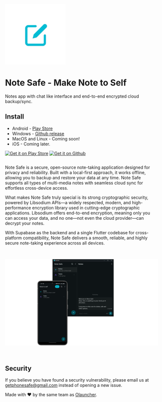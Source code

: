 <div>
  <img src="assets/logo.png" alt="Note Safe App" width="200">
</div>

# Note Safe - Make Note to Self
Notes app with chat like interface and end-to-end encrypted cloud backup/sync.


## Install

* Android - [Play Store](https://play.google.com/store/apps/details?id=com.makenotetoself)
* Windows - [Github release](https://github.com/jeerovan/ntsapp/releases/)
* MacOS and Linux - Coming soon!
* iOS - Coming later.

[<img src="https://play.google.com/intl/en_us/badges/static/images/badges/en_badge_web_generic.png"
    alt="Get it on Play Store"
    height="80">](https://play.google.com/store/apps/details?id=com.makenotetoself)
[<img src="https://raw.githubusercontent.com/mateusz-bak/openreads/master/doc/github/get-it-on-github.png"
    alt="Get it on Github"
    height="80">](https://github.com/jeerovan/ntsapp/releases/)
##

Note Safe is a secure, open-source note-taking application designed for privacy
and reliability. Built with a local-first approach, it works offline, allowing
you to backup and restore your data at any time. Note Safe supports all types of
multi-media notes with seamless cloud sync for effortless cross-device access.

What makes Note Safe truly special is its strong cryptographic security, powered
by Libsodium APIs—a widely respected, modern, and high-performance encryption
library used in cutting-edge cryptographic applications. Libsodium offers
end-to-end encryption, meaning only you can access your data, and no one—not
even the cloud provider—can decrypt your notes.

With Supabase as the backend and a single Flutter codebase for cross-platform
compatibility, Note Safe delivers a smooth, reliable, and highly secure
note-taking experience across all devices.

<br/>

![Mobile/Desktop preview](graphic/mobile_desktop.png)

<br/>

## Security

If you believe you have found a security vulnerability, please email us at
[getphonesafe@gmail.com](mailto:getphonesafe@gmail.com) instead of opening a new
issue.

Made with ❤️ by the same team as [Olauncher](https://github.com/tanujnotes/Olauncher).
